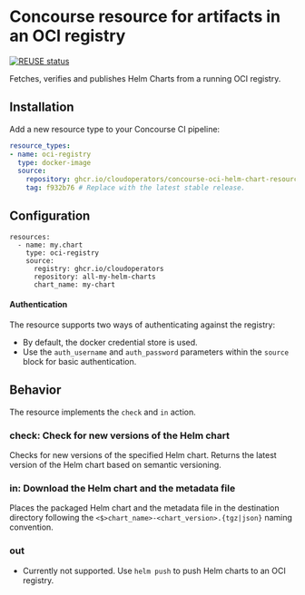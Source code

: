 Concourse resource for artifacts in an OCI registry
===================================================
[![REUSE status](https://api.reuse.software/badge/github.com/cloudoperators/concourse-oci-helm-chart-resource)](https://api.reuse.software/info/github.com/cloudoperators/concourse-oci-helm-chart-resource)

Fetches, verifies and publishes Helm Charts from a running OCI registry.

## Installation

Add a new resource type to your Concourse CI pipeline:

```yaml
resource_types:
- name: oci-registry
  type: docker-image
  source:
    repository: ghcr.io/cloudoperators/concourse-oci-helm-chart-resource
    tag: f932b76 # Replace with the latest stable release.
```

## Configuration

```
resources:
  - name: my.chart
    type: oci-registry
    source:
      registry: ghcr.io/cloudoperators
      repository: all-my-helm-charts
      chart_name: my-chart
```

#### Authentication

The resource supports two ways of authenticating against the registry:
* By default, the docker credential store is used.
* Use the `auth_username` and `auth_password` parameters within the `source` block for basic authentication.

## Behavior

The resource implements the `check` and `in` action.

### check: Check for new versions of the Helm chart

Checks for new versions of the specified Helm chart. Returns the latest version of the Helm chart based on semantic versioning.

### in: Download the Helm chart and the metadata file

Places the packaged Helm chart and the metadata file in the destination directory following the `<$>chart_name>-<chart_version>.{tgz|json}` naming convention.

### out

* Currently not supported. Use `helm push` to push Helm charts to an OCI registry.
